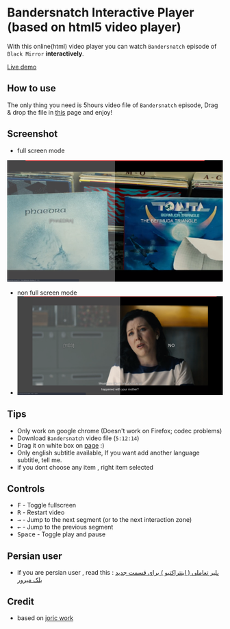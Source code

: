 # Bandersnatch Interactive Player (based on html5 video player)
With this online(html) video player you can watch `Bandersnatch` episode of `Black Mirror` **interactively**. 

[Live demo](https://mehotkhan.github.io/BandersnatchInteractive/)

## How to use
The only thing you need is 5hours video file of `Bandersnatch` episode, Drag & drop the file in [this](https://mehotkhan.github.io/BandersnatchInteractive/) page and enjoy!

## Screenshot
  * full screen mode 
  
  ![Screenshot](screenshot/full-screen.png)

* non full screen mode
* 
  ![Screenshot](screenshot/non-full-screen.png)
## Tips

* Only work on google chrome (Doesn't work on Firefox; codec problems)
* Download `Bandersnatch` video file (`5:12:14`)
* Drag it on white box on [page](https://mehotkhan.github.io/BandersnatchInteractive/) :)
* Only english subtitle available, If you want add another language subtitle, tell me.
* if you dont choose any item , right item selected
## Controls

* <kbd>F</kbd> - Toggle fullscreen
* <kbd>R</kbd> - Restart video
* <kbd>→</kbd> - Jump to the next segment (or to the next interaction zone)
* <kbd>←</kbd> - Jump to the previous segment
* <kbd>Space</kbd> - Toggle play and pause
  
## Persian user
* if you are persian user , read this : [پلیر تعاملی ( اینتراکتیو )‌ برای قسمت جدید بلک میرور]( http://vrgl.ir/YzhCn )

## Credit
* based on [joric work](https://github.com/joric/bandersnatch)
